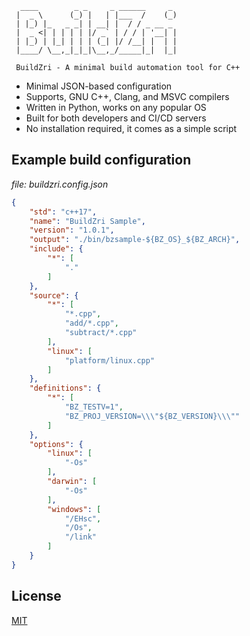 ```
  ____        _ _     _ ______     _ 
 |  _ \      (_) |   | |___  /    (_)
 | |_) |_   _ _| | __| |  / / _ __ _ 
 |  _ <| | | | | |/ _` | / / | '__| |
 | |_) | |_| | | | (_| |/ /__| |  | |
 |____/ \__,_|_|_|\__,_/_____|_|  |_|
 
 BuildZri - A minimal build automation tool for C++
```

- Minimal JSON-based configuration
- Supports, GNU C++, Clang, and MSVC compilers
- Written in Python, works on any popular OS
- Built for both developers and CI/CD servers
- No installation required, it comes as a simple script


## Example build configuration

_file: buildzri.config.json_

```json
{
    "std": "c++17",
    "name": "BuildZri Sample",
    "version": "1.0.1",
    "output": "./bin/bzsample-${BZ_OS}_${BZ_ARCH}",
    "include": {
        "*": [
            "."
        ]
    },
    "source": {
        "*": [
            "*.cpp",
            "add/*.cpp",
            "subtract/*.cpp"
        ],
        "linux": [
            "platform/linux.cpp"
        ]
    },
    "definitions": {
        "*": [
            "BZ_TESTV=1",
            "BZ_PROJ_VERSION=\\\"${BZ_VERSION}\\\""
        ]
    },
    "options": {
        "linux": [
            "-Os"
        ],
        "darwin": [
            "-Os"
        ],
        "windows": [
            "/EHsc",
            "/Os",
            "/link"
        ]
    }
}
```

## License

[MIT](LICENSE)
